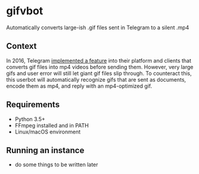 # gifvbot
Automatically converts large-ish .gif files sent in Telegram to a silent .mp4

## Context
In 2016, Telegram [implemented a feature](https://telegram.org/blog/gif-revolution) into their platform and clients that converts gif files into mp4 videos before sending them. However, very large gifs and user error will still let giant gif files slip through. To counteract this, this userbot will automatically recognize gifs that are sent as documents, encode them as mp4, and reply with an mp4-optimized gif.

## Requirements
- Python 3.5+
- FFmpeg installed and in PATH
- Linux/macOS environment

## Running an instance
- do some things to be written later